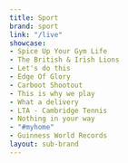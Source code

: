 ```yaml
---
title: Sport
brand: sport
link: "/live"
showcase:
- Spice Up Your Gym Life
- The British & Irish Lions
- Let's do this
- Edge Of Glory
- Carboot Shootout
- This is why we play
- What a delivery
- LTA - Cambridge Tennis
- Nothing in your way
- "#myhome"
- Guinness World Records
layout: sub-brand
---
```


